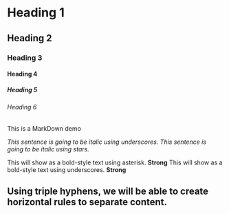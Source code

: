 <!--Heading-->

# Heading 1
## Heading 2
### Heading 3
#### Heading 4
##### Heading 5
###### Heading 6
This is a MarkDown demo

<!--Italic-->
_This sentence is going to be italic using underscores._
*This sentence is going to be italic using stars.*

<!--Strong-->
This will show as a bold-style text using asterisk. **Strong**
This will show as a bold-style text using underscores. __Strong__

<!--Horizontal Rule-->
Using triple hyphens, we will be able to create horizontal rules to separate content.
---
